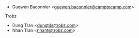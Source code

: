 - Guewen Baconnier \<<guewen.baconnier@camptocamp.com>\>

Trobz

- Dung Tran \<<dungtd@trobz.com>\>
- Nhan Tran \<<nhant@trobz.com>\>
